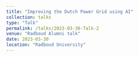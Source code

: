 ```yaml
---
title: "Improving the Dutch Power Grid using AI"
collection: talks
type: "Talk"
permalink: /talks/2023-03-30-Talk-2
venue: "Radboud Alumni talk"
date: 2023-03-30
location: "Radboud University"
---
```

